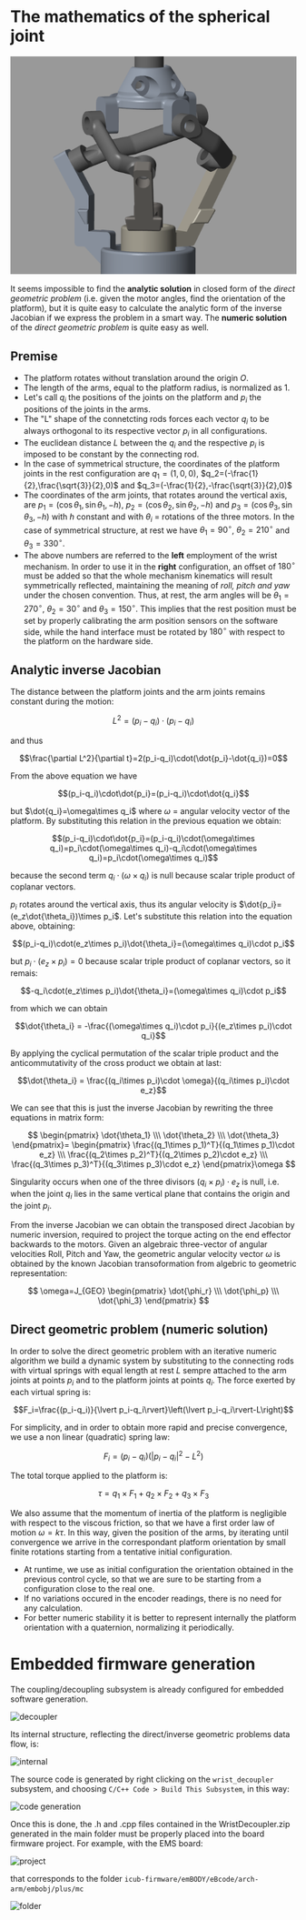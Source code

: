 ﻿

# The mathematics of the spherical joint

![joint](assets/Joint.PNG)

It seems impossible to find the **analytic solution** in closed form of the *direct geometric problem* (i.e. given the motor angles, find the orientation of the platform), but it is quite easy to calculate the analytic form of the inverse Jacobian if we express the problem in a smart way. The **numeric solution** of the *direct geometric problem* is quite easy as well.

## Premise

-   The platform rotates without translation around the origin $O$.
-   The length of the arms, equal to the platform radius, is normalized as 1.
-   Let's call $q_i$ the positions of the joints on the platform and $p_i$ the positions of the joints in the arms.
-   The "L" shape of the connetcting rods forces each vector $q_i$ to be always orthogonal to its respective vector $p_i$ in all configurations.
-   The euclidean distance $L$ between the $q_i$ and the respective $p_i$ is imposed to be constant by the connecting rod.
-   In the case of symmetrical structure, the coordinates of the platform joints in the rest configuration are $q_1=(1,0,0)$, $q_2=(-\frac{1}{2},\frac{\sqrt{3}}{2},0)$ and $q_3=(-\frac{1}{2},-\frac{\sqrt{3}}{2},0)$
-   The coordinates of the arm joints, that rotates around the vertical axis, are $p_1=(\cos{\theta_1},\sin{\theta_1},-h)$, $p_2=(\cos{\theta_2},\sin{\theta_2},-h)$ and $p_3=(\cos{\theta_3},\sin{\theta_3},-h)$ with $h$ constant and with $\theta_i$ = rotations of the three motors. In the case of symmetrical structure, at rest we have $\theta_1=90^\circ$, $\theta_2=210^\circ$ and $\theta_3=330^\circ$.
- The above numbers are referred to the **left** employment of the wrist mechanism. In order to use it in the **right** configuration, an offset of $180^\circ$ must be added so that the whole mechanism kinematics will result symmetrically reflected, maintaining the meaning of *roll, pitch and yaw* under the chosen convention. Thus, at rest, the arm angles will be $\theta_1=270^\circ$, $\theta_2=30^\circ$ and $\theta_3=150^\circ$. This implies that the rest position must be set by properly calibrating the arm position sensors on the software side, while the hand interface must be rotated by $180^\circ$ with respect to the platform on the hardware side.

## Analytic inverse Jacobian

The distance between the platform joints and the arm joints remains constant during the motion:

$$L^2=(p_i-q_i)\cdot(p_i-q_i)$$

and thus

$$\frac{\partial L^2}{\partial t}=2(p_i-q_i)\cdot(\dot{p_i}-\dot{q_i})=0$$

From the above equation we have

$$(p_i-q_i)\cdot\dot{p_i}=(p_i-q_i)\cdot\dot{q_i}$$

but $\dot{q_i}=\omega\times q_i$ where $\omega$ = angular velocity vector of the platform. By substituting this relation in the previous equation we obtain:

$$(p_i-q_i)\cdot\dot{p_i}=(p_i-q_i)\cdot(\omega\times q_i)=p_i\cdot(\omega\times q_i)-q_i\cdot(\omega\times q_i)=p_i\cdot(\omega\times q_i)$$

because the second term $q_i\cdot(\omega\times q_i)$ is null because scalar triple product of coplanar vectors.

$p_i$ rotates around the vertical axis, thus its angular velocity is $\dot{p_i}=(e_z\dot{\theta_i})\times p_i$. Let's substitute this relation into the equation above, obtaining:

$$(p_i-q_i)\cdot(e_z\times p_i)\dot{\theta_i}=(\omega\times q_i)\cdot p_i$$

but $p_i\cdot(e_z\times p_i)=0$ because scalar triple product of coplanar vectors, so it remais:

$$-q_i\cdot(e_z\times p_i)\dot{\theta_i}=(\omega\times q_i)\cdot p_i$$

from which we can obtain

$$\dot{\theta_i} = -\frac{(\omega\times q_i)\cdot p_i}{(e_z\times p_i)\cdot q_i}$$

By applying the cyclical permutation of the scalar triple product and the anticommutativity of the cross product we obtain at last:

$$\dot{\theta_i} = \frac{(q_i\times p_i)\cdot \omega}{(q_i\times p_i)\cdot e_z}$$

We can see that this is just the inverse Jacobian by rewriting the three equations in matrix form:

$$ \begin{pmatrix} \dot{\theta_1} \\\ \dot{\theta_2} \\\ \dot{\theta_3} \end{pmatrix}= \begin{pmatrix} \frac{(q_1\times p_1)^T}{(q_1\times p_1)\cdot e_z} \\\ \frac{(q_2\times p_2)^T}{(q_2\times p_2)\cdot e_z} \\\ \frac{(q_3\times p_3)^T}{(q_3\times p_3)\cdot e_z} \end{pmatrix}\omega $$

Singularity occurs when one of the three divisors $(q_i\times p_i)\cdot e_z$ is null, i.e. when the joint $q_i$ lies in the same vertical plane that contains the origin and the joint $p_i$.

From the inverse Jacobian we can obtain the transposed direct Jacobian by numeric inversion, required to project the torque acting on the end effector backwards to the motors. Given an algebraic three-vector of angular velocities Roll, Pitch and Yaw, the geometric angular velocity vector $\omega$ is obtained by the known Jacobian transoformation from algebric to geometric representation:

$$ \omega=J_{GEO} \begin{pmatrix} \dot{\phi_r} \\\ \dot{\phi_p} \\\ \dot{\phi_3} \end{pmatrix} $$

## Direct geometric problem (numeric solution)

In order to solve the direct geometric problem with an iterative numeric algorithm we build a dynamic system by substituting to the connecting rods with virtual springs with equal length at rest $L$ sempre attached to the arm joints at points $p_i$ and to the platform joints at points $q_i$. The force exerted by each virtual spring is:

$$F_i=\frac{(p_i-q_i)}{\lvert p_i-q_i\rvert}\left(\lvert p_i-q_i\rvert-L\right)$$

For simplicity, and in order to obtain more rapid and precise convergence, we use a non linear (quadratic) spring law:

$$F_i=(p_i-q_i)\left(\lvert p_i-q_i\rvert^2-L^2\right)$$

The total torque applied to the platform is:

$$\tau=q_1\times F_1 +q_2\times F_2 +q_3\times F_3$$

We also assume that the momentum of inertia of the platform is negligible with respect to the viscous friction, so that we have a first order law of motion $\omega=k\tau$. In this way, given the position of the arms, by iterating until convergence we arrive in the correspondant platform orientation by small finite rotations starting from a tentative initial configuration.

-   At runtime, we use as initial configuration the orientation obtained in the previous control cycle, so that we are sure to be starting from a configuration close to the real one.
-   If no variations occured in the encoder readings, there is no need for any calculation. 
-   For better numeric stability it is better to represent internally the platform orientation with a quaternion, normalizing it periodically.

# Embedded firmware generation
The coupling/decoupling subsystem is already configured for embedded software generation. 

![decoupler](assets/Decoupler.PNG)

Its internal structure, reflecting the direct/inverse geometric problems data flow, is:

![internal](assets/Internal.PNG)

The source code is generated by right clicking on the `wrist_decoupler` subsystem, and choosing `C/C++ Code > Build This Subsystem`, in this way:

![code generation](assets/Generation.PNG)

Once this is done, the .h and .cpp files contained in the WristDecoupler.zip generated in the main folder must be properly placed into the board firmware project. For example, with the EMS board:

![project](assets/Project.PNG)

that corresponds to the folder `icub-firmware/emBODY/eBcode/arch-arm/embobj/plus/mc`

![folder](Folder.PNG)
    

